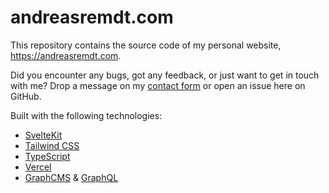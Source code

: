 # andreasremdt.com

This repository contains the source code of my personal website, https://andreasremdt.com.

Did you encounter any bugs, got any feedback, or just want to get in touch with me? Drop a message on my [contact form](https://andreasremdt.com/contact/) or open an issue here on GitHub.

Built with the following technologies:

- [SvelteKit](https://kit.svelte.dev/)
- [Tailwind CSS](tailwindcss.com/)
- [TypeScript](https://www.typescriptlang.org/)
- [Vercel](https://vercel.com)
- [GraphCMS](graphcms.com/) & [GraphQL](https://graphql.org/)

